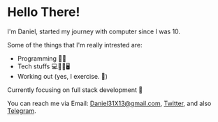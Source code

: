 # Hello There!
I'm Daniel, started my journey with computer since I was 10.

Some of the things that I'm really intrested are:
- Programming 👨‍💻 
- Tech stuffs 💻📡📱🖥 
- Working out (yes, I exercise. 🦾)

Currently focusing on full stack development 🚀

You can reach me via Email: Daniel31X13@gmail.com, [Twitter](https://twitter.com/Daniel31X13), and also [Telegram](https://t.me/Daniel31X13).
